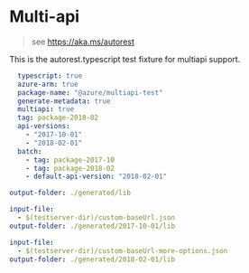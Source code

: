 # Multi-api

> see https://aka.ms/autorest

This is the autorest.typescript test fixture for multiapi support.

``` yaml
  typescript: true
  azure-arm: true
  package-name: "@azure/multiapi-test"
  generate-metadata: true
  multiapi: true
  tag: package-2018-02
  api-versions:
    - "2017-10-01"
    - "2018-02-01"
  batch:
    - tag: package-2017-10
    - tag: package-2018-02
    - default-api-version: "2018-02-01"
```

```yaml $(default-api-version) == '2018-02-01'
output-folder: ./generated/lib
```

```yaml $(tag) == 'package-2017-10'
input-file:
  - $(testserver-dir)/custom-baseUrl.json
output-folder: ./generated/2017-10-01/lib
```

```yaml $(tag) == 'package-2018-02'
input-file:
  - $(testserver-dir)/custom-baseUrl-more-options.json
output-folder: ./generated/2018-02-01/lib
```

